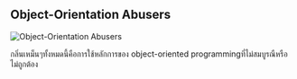 ## Object-Orientation Abusers

![Object-Orientation Abusers](https://imgur.com/rEznU7n.jpg)

กลิ่นเหม็นๆทั้งหมดนี้คือการใช้หลักการของ object-oriented programmingที่ไม่สมบูรณืหรือไม่ถูกต้อง

